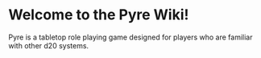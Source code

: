 # Welcome to the Pyre Wiki!

Pyre is a tabletop role playing game designed for players who are familiar with other d20 systems.
